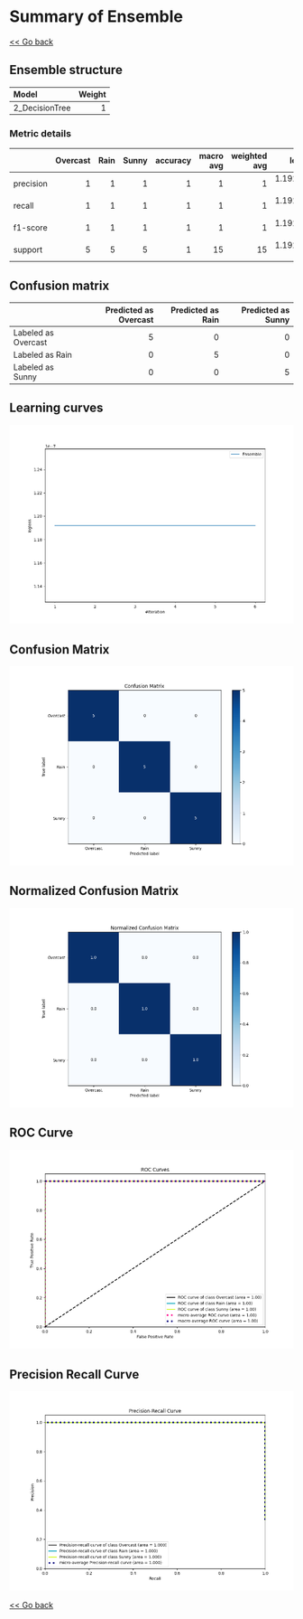 # Summary of Ensemble

[<< Go back](../README.md)


## Ensemble structure
| Model          |   Weight |
|:---------------|---------:|
| 2_DecisionTree |        1 |

### Metric details
|           |   Overcast |   Rain |   Sunny |   accuracy |   macro avg |   weighted avg |     logloss |
|:----------|-----------:|-------:|--------:|-----------:|------------:|---------------:|------------:|
| precision |          1 |      1 |       1 |          1 |           1 |              1 | 1.19209e-07 |
| recall    |          1 |      1 |       1 |          1 |           1 |              1 | 1.19209e-07 |
| f1-score  |          1 |      1 |       1 |          1 |           1 |              1 | 1.19209e-07 |
| support   |          5 |      5 |       5 |          1 |          15 |             15 | 1.19209e-07 |


## Confusion matrix
|                     |   Predicted as Overcast |   Predicted as Rain |   Predicted as Sunny |
|:--------------------|------------------------:|--------------------:|---------------------:|
| Labeled as Overcast |                       5 |                   0 |                    0 |
| Labeled as Rain     |                       0 |                   5 |                    0 |
| Labeled as Sunny    |                       0 |                   0 |                    5 |

## Learning curves
![Learning curves](learning_curves.png)
## Confusion Matrix

![Confusion Matrix](confusion_matrix.png)


## Normalized Confusion Matrix

![Normalized Confusion Matrix](confusion_matrix_normalized.png)


## ROC Curve

![ROC Curve](roc_curve.png)


## Precision Recall Curve

![Precision Recall Curve](precision_recall_curve.png)



[<< Go back](../README.md)
